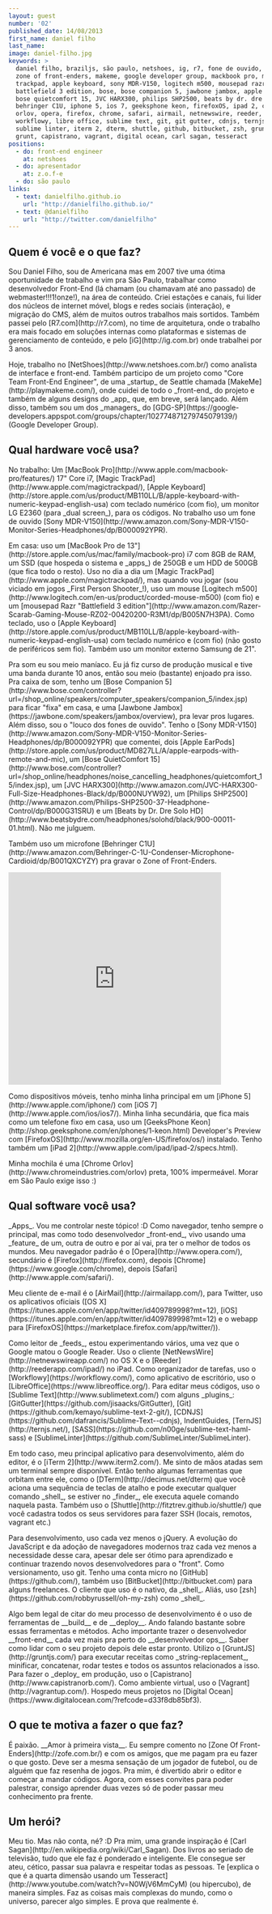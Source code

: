 ```yaml
---
layout: guest
number: '02'
published_date: 14/08/2013
first_name: daniel filho
last_name:
image: daniel-filho.jpg
keywords: >
  daniel filho, braziljs, são paulo, netshoes, ig, r7, fone de ouvido, zofe,
  zone of front-enders, makeme, google developer group, mackbook pro, magic
  trackpad, apple keyboard, sony MDR-V150, logitech m500, mousepad razr,
  battlefield 3 edition, bose, bose companion 5, jawbone jambox, apple earpod,
  bose quietcomfort 15, JVC HARX300, philips SHP2500, beats by dr. dre solo HD,
  behringer C1U, iphone 5, ios 7, geeksphone keon, firefoxOS, ipad 2, chrome
  orlov, opera, firefox, chrome, safari, airmail, netnewswire, reeder,
  workflowy, libre office, sublime text, git, git gutter, cdnjs, ternjs, sass,
  sublime linter, iterm 2, dterm, shuttle, github, bitbucket, zsh, gruntjs,
  grunt, capistrano, vagrant, digital ocean, carl sagan, tesseract
positions:
  - do: front-end engineer
    at: netshoes
  - do: apresentador
    at: z.o.f-e
  - do: são paulo
links:
  - text: danielfilho.github.io
    url: "http://danielfilho.github.io/"
  - text: @danielfilho
    url: "http://twitter.com/danielfilho"
---
```

<section class="question">
  <div class="wrapper">
    <div class="question-title-area">
      <h2 class="question-title">Quem é você e o que faz?</h2>
    </div>
    <div class="question-content-area">
      <div class="question-content text">
        <p>
          Sou Daniel Filho, sou de Americana mas em 2007 tive uma ótima
          oportunidade de trabalho e vim pra São Paulo, trabalhar como
          desenvolvedor Front-End (lá chamam (ou chamavam até ano passado) de
          webmaster!!!1!onze!), na área de conteúdo. Criei estações e canais,
          fui líder dos núcleos de internet móvel, blogs e redes sociais
          (interação), e migração do CMS, além de muitos outros trabalhos mais
          sortidos. Também passei pelo [R7.com](http://r7.com), no time de
          arquitetura, onde o trabalho era mais focado em soluções internas como
          plataformas e sistemas de gerenciamento de conteúdo, e pelo
          [iG](http://ig.com.br) onde trabalhei por 3 anos.
        </p>
        <p>
          Hoje, trabalho no [NetShoes](http://www.netshoes.com.br/) como
          analista de interface e front-end. Também participo de um projeto
          como "Core Team Front-End Engineer", de uma _startup_ de
          Seattle chamada [MakeMe](http://playmakeme.com/), onde cuidei de todo
          o _front-end_ do projeto e também de alguns designs do
          _app_ que, em breve, será lançado. Além disso, também sou um
          dos _managers_ do [GDG-SP](https://google-developers.appspot.com/groups/chapter/102774871279745079139/)
          (Google Developer Group).
        </p>
      </div>
    </div>
  </div>
</section>

<section class="question">
  <div class="wrapper">
    <div class="question-title-area">
      <h2 class="question-title">Qual hardware você usa?</h2>
    </div>
    <div class="question-content-area">
      <div class="question-content text">
        <p>
          No trabalho: Um [MacBook Pro](http://www.apple.com/macbook-pro/features/)
          17" Core i7, [Magic TrackPad](http://www.apple.com/magictrackpad/),
          [Apple Keyboard](http://store.apple.com/us/product/MB110LL/B/apple-keyboard-with-numeric-keypad-english-usa)
          com teclado numérico (com fio), um monitor LG E2360 (para
          _dual screen_), para os códigos. No trabalho uso um fone de ouvido
          [Sony MDR-V150](http://www.amazon.com/Sony-MDR-V150-Monitor-Series-Headphones/dp/B000092YPR).
        </p>
        <p>
          Em casa: uso um [MacBook Pro de 13"](http://store.apple.com/us/mac/family/macbook-pro)
          i7 com 8GB de RAM, um SSD (que hospeda o sistema e _apps_) de
          250GB e um HDD de 500GB (que fica todo o resto). Uso no dia a dia um
          [Magic TrackPad](http://www.apple.com/magictrackpad/), mas quando vou
          jogar (sou viciado em jogos _First Person Shooter_!), uso um mouse
          [Logitech m500](http://www.logitech.com/en-us/product/corded-mouse-m500)
          (com fio) e um
          [mousepad Razr "Battlefield 3 edition"](http://www.amazon.com/Razer-Scarab-Gaming-Mouse-RZ02-00420200-R3M1/dp/B005N7H3PA).
          Como teclado, uso o [Apple Keyboard](http://store.apple.com/us/product/MB110LL/B/apple-keyboard-with-numeric-keypad-english-usa)
          com teclado numérico e (com fio) (não gosto de periféricos sem fio).
          Também uso um monitor externo Samsung de 21".
        </p>
        <p>
          Pra som eu sou meio maníaco. Eu já fiz curso de produção musical e
          tive uma banda durante 10 anos, então sou meio (bastante) enjoado pra
          isso. Pra caixa de som, tenho um
          [Bose Companion 5](http://www.bose.com/controller?url=/shop_online/speakers/computer_speakers/companion_5/index.jsp)
          para ficar "fixa" em casa, e uma
          [Jawbone Jambox](https://jawbone.com/speakers/jambox/overview), pra
          levar pros lugares. Além disso, sou o "louco dos fones de ouvido".
          Tenho o [Sony MDR-V150](http://www.amazon.com/Sony-MDR-V150-Monitor-Series-Headphones/dp/B000092YPR)
          que comentei, dois
          [Apple EarPods](http://store.apple.com/us/product/MD827LL/A/apple-earpods-with-remote-and-mic),
          um [Bose QuietComfort 15](http://www.bose.com/controller?url=/shop_online/headphones/noise_cancelling_headphones/quietcomfort_15/index.jsp), um [JVC HARX300](http://www.amazon.com/JVC-HARX300-Full-Size-Headphones-Black/dp/B000NUYW92),
          um [Philips SHP2500](http://www.amazon.com/Philips-SHP2500-37-Headphone-Control/dp/B000G31SRU)
          e um [Beats by Dr. Dre Solo HD](http://www.beatsbydre.com/headphones/solohd/black/900-00011-01.html).
          Não me julguem.
        </p>
        <p>
          Também uso um microfone
          [Behringer C1U](http://www.amazon.com/Behringer-C-1U-Condenser-Microphone-Cardioid/dp/B001QXCYZY)
          pra gravar o Zone of Front-Enders.
        </p>
        <iframe class="vine-embed" src="https://vine.co/v/b5duKwMWu5u/embed/simple" width="420" height="420" frameborder="0"></iframe>
        <script async src="//platform.vine.co/static/scripts/embed.js" charset="utf-8"></script>
        <p>
          Como dispositivos móveis, tenho minha linha principal em um
          [iPhone 5](http://www.apple.com/iphone/) com [iOS 7](http://www.apple.com/ios/ios7/).
          Minha linha secundária, que fica mais como um telefone fixo em casa,
          uso um [GeeksPhone Keon](http://shop.geeksphone.com/en/phones/1-keon.html)
          Developer's Preview com [FirefoxOS](http://www.mozilla.org/en-US/firefox/os/)
          instalado. Tenho também um [iPad 2](http://www.apple.com/ipad/ipad-2/specs.html).
        </p>
        <p>
          Minha mochila é uma [Chrome Orlov](http://www.chromeindustries.com/orlov)
          preta, 100% impermeável. Morar em São Paulo exige isso :)
        </p>
      </div>
    </div>
  </div>
</section>

<section class="question">
  <div class="wrapper">
    <div class="question-title-area">
      <h2 class="question-title">Qual software você usa?</h2>
    </div>
    <div class="question-content-area">
      <div class="question-content text">
        <p>
          _Apps_. Vou me controlar neste tópico! :D Como navegador, tenho sempre
          o principal, mas como todo desenvolvedor _front-end_, vivo usando uma
          _feature_ de um, outra de outro e por aí vai, pra ter o melhor de todos
          os mundos. Meu navegador padrão é o [Opera](http://www.opera.com/),
          secundário é [Firefox](http://firefox.com), depois
          [Chrome](https://www.google.com/chrome), depois
          [Safari](http://www.apple.com/safari/).
        </p>
        <p>
          Meu cliente de e-mail é o [AirMail](http://airmailapp.com/), para
          Twitter, uso os aplicativos oficiais
          ([OS X](https://itunes.apple.com/en/app/twitter/id409789998?mt=12),
          [iOS](https://itunes.apple.com/en/app/twitter/id409789998?mt=12) e o
          webapp para [FirefoxOS](https://marketplace.firefox.com/app/twitter/)).
        </p>
        <p>
          Como leitor de _feeds_, estou experimentando vários, uma vez que o
          Google matou o Google Reader. Uso o cliente
          [NetNewsWire](http://netnewswireapp.com/) no OS X e o
          [Reeder](http://reederapp.com/ipad/) no iPad. Como organizador de
          tarefas, uso o [Workflowy](https://workflowy.com/), como aplicativo
          de escritório, uso o [LibreOffice](https://www.libreoffice.org/).
          Para editar meus códigos, uso o [Sublime Text](http://www.sublimetext.com/)
          com alguns _plugins_: [GitGutter](https://github.com/jisaacks/GitGutter),
          [Git](https://github.com/kemayo/sublime-text-2-git/),
          [CDNJS](https://github.com/dafrancis/Sublime-Text--cdnjs),
          IndentGuides, [TernJS](http://ternjs.net/),
          [SASS](https://github.com/n00ge/sublime-text-haml-sass) e
          [SublimeLinter](https://github.com/SublimeLinter/SublimeLinter).
        </p>
        <p>
          Em todo caso, meu principal aplicativo para desenvolvimento, além do
          editor, é o [iTerm 2](http://www.iterm2.com/). Me sinto de mãos atadas
          sem um terminal sempre disponível. Então tenho algumas ferramentas que
          orbitam entre ele, como o [DTerm](http://decimus.net/dterm) que você
          aciona uma sequência de teclas de atalho e pode executar qualquer
          comando _shell_, se estiver no _finder_, ele executa aquele comando
          naquela pasta. Também uso o
          [Shuttle](http://fitztrev.github.io/shuttle/) que você cadastra todos
          os seus servidores para fazer SSH (locais, remotos, vagrant etc.)
        </p>
        <p>
          Para desenvolvimento, uso cada vez menos o jQuery. A evolução do
          JavaScript e da adoção de navegadores modernos traz cada vez menos a
          necessidade desse cara, apesar dele ser ótimo para aprendizado e
          continuar trazendo novos desenvolvedores para o "front". Como
          versionamento, uso git. Tenho uma conta micro no
          [GitHub](https://github.com/), também uso
          [BitBucket](http://bitbucket.com) para alguns freelances. O cliente
          que uso é o nativo, da _shell_. Aliás, uso
          [zsh](https://github.com/robbyrussell/oh-my-zsh) como _shell_.
        </p>
        <p>
          Algo bem legal de citar do meu processo de desenvolvimento é o uso de
          ferramentas de __build__ e de __deploy__. Ando falando bastante sobre
          essas ferramentas e métodos. Acho importante trazer o desenvolvedor
          __front-end__ cada vez mais pra perto do __desenvolvedor ops__. Saber
          como lidar com o seu projeto depois dele estar pronto. Utilizo o
          [GruntJS](http://gruntjs.com/) para executar receitas como
          _string-replacement_, minificar, concatenar, rodar testes e todos os
          assuntos relacionados a isso. Para fazer o _deploy_ em produção, uso o
          [Capistrano](http://www.capistranorb.com/). Como ambiente virtual, uso
          o [Vagrant](http://vagrantup.com/). Hospedo meus projetos no
          [Digital Ocean](https://www.digitalocean.com/?refcode=d33f8db85bf3).
        </p>
      </div>
    </div>
  </div>
</section>

<section class="question">
  <div class="wrapper">
    <div class="question-title-area">
      <h2 class="question-title">O que te motiva a fazer o que faz?</h2>
    </div>
    <div class="question-content-area">
      <div class="question-content text">
        <p>
          É paixão. __Amor à primeira vista__. Eu sempre comento no
          [Zone Of Front-Enders](http://zofe.com.br/) e com os amigos, que me
          pagam pra eu fazer o que gosto. Deve ser a mesma sensação de
          um jogador de futebol, ou de alguém que faz resenha de jogos. Pra mim,
          é divertido abrir o editor e começar a mandar códigos. Agora, com
          esses convites para poder palestrar, consigo aprender duas vezes só de
          poder passar meu conhecimento pra frente.
        </p>
      </div>
    </div>
  </div>
</section>

<section class="question">
  <div class="wrapper">
    <div class="question-title-area">
      <h2 class="question-title">Um herói?</h2>
    </div>
    <div class="question-content-area">
      <div class="question-content text">
        <p>
          Meu tio. Mas não conta, né? :D Pra mim, uma grande inspiração é
          [Carl Sagan](http://en.wikipedia.org/wiki/Carl_Sagan). Dos livros ao
          seriado de televisão, tudo que ele faz é ponderado e inteligente. Ele
          consegue ser ateu, cético, passar sua palavra e respeitar todas as
          pessoas. Te [explica o que é a quarta dimensão usando um
          Tesseract](http://www.youtube.com/watch?v=N0WjV6MmCyM) (ou hipercubo),
          de maneira simples. Faz as coisas mais complexas do mundo, como o
          universo, parecer algo simples. E prova que realmente é.
        </p>
      </div>
    </div>
  </div>
</section>
